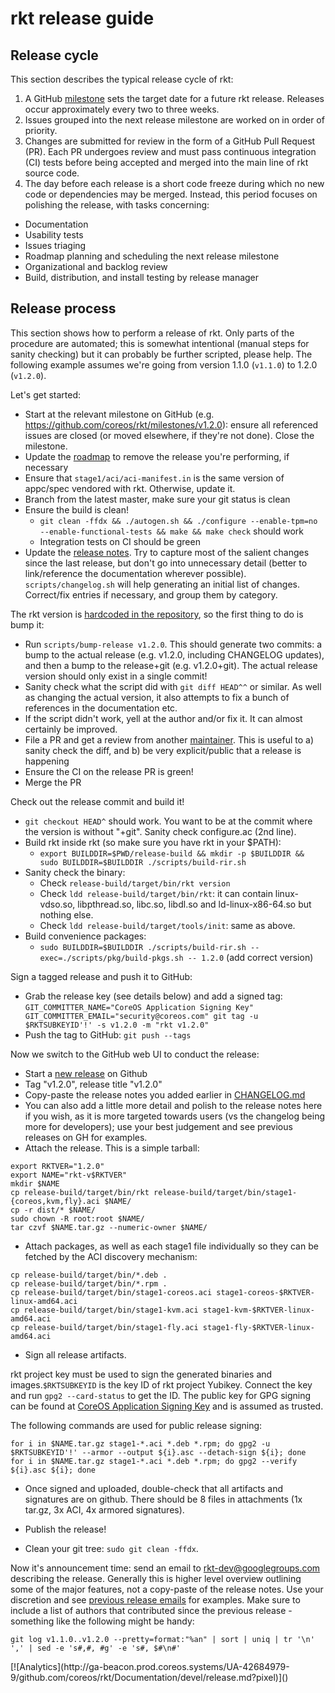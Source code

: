 # rkt release guide

## Release cycle

This section describes the typical release cycle of rkt:

1. A GitHub [milestone][milestones] sets the target date for a future rkt release. Releases occur approximately every two to three weeks.
2. Issues grouped into the next release milestone are worked on in order of priority.
3. Changes are submitted for review in the form of a GitHub Pull Request (PR). Each PR undergoes review and must pass continuous integration (CI) tests before being accepted and merged into the main line of rkt source code.
4. The day before each release is a short code freeze during which no new code or dependencies may be merged. Instead, this period focuses on polishing the release, with tasks concerning:
  * Documentation
  * Usability tests
  * Issues triaging
  * Roadmap planning and scheduling the next release milestone
  * Organizational and backlog review
  * Build, distribution, and install testing by release manager

## Release process

This section shows how to perform a release of rkt.
Only parts of the procedure are automated; this is somewhat intentional (manual steps for sanity checking) but it can probably be further scripted, please help.
The following example assumes we're going from version 1.1.0 (`v1.1.0`) to 1.2.0 (`v1.2.0`).

Let's get started:

- Start at the relevant milestone on GitHub (e.g. https://github.com/coreos/rkt/milestones/v1.2.0): ensure all referenced issues are closed (or moved elsewhere, if they're not done). Close the milestone.
- Update the [roadmap][roadmap] to remove the release you're performing, if necessary
- Ensure that `stage1/aci/aci-manifest.in` is the same version of appc/spec vendored with rkt. Otherwise, update it.
- Branch from the latest master, make sure your git status is clean
- Ensure the build is clean!
  - `git clean -ffdx && ./autogen.sh && ./configure --enable-tpm=no --enable-functional-tests && make && make check` should work
  - Integration tests on CI should be green
- Update the [release notes][changelog].
  Try to capture most of the salient changes since the last release, but don't go into unnecessary detail (better to link/reference the documentation wherever possible).
  `scripts/changelog.sh` will help generating an initial list of changes. Correct/fix entries if necessary, and group them by category.

The rkt version is [hardcoded in the repository][configure_ac], so the first thing to do is bump it:

- Run `scripts/bump-release v1.2.0`.
  This should generate two commits: a bump to the actual release (e.g. v1.2.0, including CHANGELOG updates), and then a bump to the release+git (e.g. v1.2.0+git).
  The actual release version should only exist in a single commit!
- Sanity check what the script did with `git diff HEAD^^` or similar.
  As well as changing the actual version, it also attempts to fix a bunch of references in the documentation etc.
- If the script didn't work, yell at the author and/or fix it.
  It can almost certainly be improved.
- File a PR and get a review from another [maintainer][maintainers].
  This is useful to a) sanity check the diff, and b) be very explicit/public that a release is happening
- Ensure the CI on the release PR is green!
- Merge the PR

Check out the release commit and build it!

- `git checkout HEAD^` should work. You want to be at the commit where the version is without "+git". Sanity check configure.ac (2nd line).
- Build rkt inside rkt (so make sure you have rkt in your $PATH):
  - `export BUILDDIR=$PWD/release-build && mkdir -p $BUILDDIR && sudo BUILDDIR=$BUILDDIR ./scripts/build-rir.sh`
- Sanity check the binary:
  - Check `release-build/target/bin/rkt version`
  - Check `ldd release-build/target/bin/rkt`: it can contain linux-vdso.so, libpthread.so, libc.so, libdl.so and ld-linux-x86-64.so but nothing else.
  - Check `ldd release-build/target/tools/init`: same as above.
- Build convenience packages:
  - `sudo BUILDDIR=$BUILDDIR ./scripts/build-rir.sh --exec=./scripts/pkg/build-pkgs.sh -- 1.2.0` (add correct version)

Sign a tagged release and push it to GitHub:

- Grab the release key (see details below) and add a signed tag: `GIT_COMMITTER_NAME="CoreOS Application Signing Key" GIT_COMMITTER_EMAIL="security@coreos.com" git tag -u $RKTSUBKEYID'!' -s v1.2.0 -m "rkt v1.2.0"`
- Push the tag to GitHub: `git push --tags`

Now we switch to the GitHub web UI to conduct the release:

- Start a [new release][gh-new-release] on Github
- Tag "v1.2.0", release title "v1.2.0"
- Copy-paste the release notes you added earlier in [CHANGELOG.md][changelog]
- You can also add a little more detail and polish to the release notes here if you wish, as it is more targeted towards users (vs the changelog being more for developers); use your best judgement and see previous releases on GH for examples.
- Attach the release.
  This is a simple tarball:

```
export RKTVER="1.2.0"
export NAME="rkt-v$RKTVER"
mkdir $NAME
cp release-build/target/bin/rkt release-build/target/bin/stage1-{coreos,kvm,fly}.aci $NAME/
cp -r dist/* $NAME/
sudo chown -R root:root $NAME/
tar czvf $NAME.tar.gz --numeric-owner $NAME/
```

- Attach packages, as well as each stage1 file individually so they can be fetched by the ACI discovery mechanism:

```
cp release-build/target/bin/*.deb .
cp release-build/target/bin/*.rpm .
cp release-build/target/bin/stage1-coreos.aci stage1-coreos-$RKTVER-linux-amd64.aci
cp release-build/target/bin/stage1-kvm.aci stage1-kvm-$RKTVER-linux-amd64.aci
cp release-build/target/bin/stage1-fly.aci stage1-fly-$RKTVER-linux-amd64.aci
```

- Sign all release artifacts.

rkt project key must be used to sign the generated binaries and images.`$RKTSUBKEYID` is the key ID of rkt project Yubikey. Connect the key and run `gpg2 --card-status` to get the ID.
The public key for GPG signing can be found at [CoreOS Application Signing Key][coreos-key] and is assumed as trusted.

The following commands are used for public release signing:

```
for i in $NAME.tar.gz stage1-*.aci *.deb *.rpm; do gpg2 -u $RKTSUBKEYID'!' --armor --output ${i}.asc --detach-sign ${i}; done
for i in $NAME.tar.gz stage1-*.aci *.deb *.rpm; do gpg2 --verify ${i}.asc ${i}; done
```

- Once signed and uploaded, double-check that all artifacts and signatures are on github. There should be 8 files in attachments (1x tar.gz, 3x ACI, 4x armored signatures).

- Publish the release!

- Clean your git tree: `sudo git clean -ffdx`.

Now it's announcement time: send an email to rkt-dev@googlegroups.com describing the release.
Generally this is higher level overview outlining some of the major features, not a copy-paste of the release notes.
Use your discretion and see [previous release emails][rkt-dev-list] for examples.
Make sure to include a list of authors that contributed since the previous release - something like the following might be handy:

```
git log v1.1.0..v1.2.0 --pretty=format:"%an" | sort | uniq | tr '\n' ',' | sed -e 's#,#, #g' -e 's#, $#\n#'
```


[changelog]: https://github.com/coreos/rkt/blob/master/CHANGELOG.md
[configure_ac]: https://github.com/coreos/rkt/blob/master/configure.ac#L2
[coreos-key]: https://coreos.com/security/app-signing-key
[gh-new-release]: https://github.com/coreos/rkt/releases/new
[milestones]: https://github.com/coreos/rkt/milestones
[maintainers]: https://github.com/coreos/rkt/blob/master/MAINTAINERS
[rkt-dev-list]: https://groups.google.com/forum/#!forum/rkt-dev
[roadmap]: https://github.com/coreos/rkt/blob/master/ROADMAP.md

<!-- BEGIN ANALYTICS --> [![Analytics](http://ga-beacon.prod.coreos.systems/UA-42684979-9/github.com/coreos/rkt/Documentation/devel/release.md?pixel)]() <!-- END ANALYTICS -->
